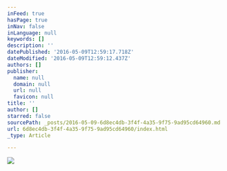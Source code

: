 ```yaml
---
inFeed: true
hasPage: true
inNav: false
inLanguage: null
keywords: []
description: ''
datePublished: '2016-05-09T12:59:17.718Z'
dateModified: '2016-05-09T12:59:12.437Z'
authors: []
publisher:
  name: null
  domain: null
  url: null
  favicon: null
title: ''
author: []
starred: false
sourcePath: _posts/2016-05-09-6d8ec4db-3f4f-4a35-9f75-9ad95cd64960.md
url: 6d8ec4db-3f4f-4a35-9f75-9ad95cd64960/index.html
_type: Article

---
```

![](https://the-grid-user-content.s3-us-west-2.amazonaws.com/34a5836e-da34-4256-8191-e56943e77dd7.jpg)